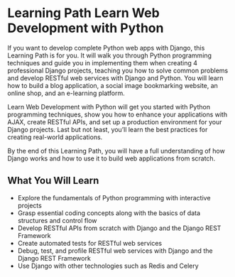 # Learning Path Learn Web Development with Python

If you want to develop complete Python web apps with Django, this Learning Path is for you. It will walk you through Python programming techniques and guide you in implementing them when creating 4 professional Django projects, teaching you how to solve common problems and develop RESTful web services with Django and Python. You will learn how to build a blog application, a social image bookmarking website, an online shop, and an e-learning platform.

Learn Web Development with Python will get you started with Python programming techniques, show you how to enhance your applications with AJAX, create RESTful APIs, and set up a production environment for your Django projects. Last but not least, you’ll learn the best practices for creating real-world applications.

By the end of this Learning Path, you will have a full understanding of how Django works and how to use it to build web applications from scratch.

## What You Will Learn

* Explore the fundamentals of Python programming with interactive projects
* Grasp essential coding concepts along with the basics of data structures and control flow
* Develop RESTful APIs from scratch with Django and the Django REST Framework
* Create automated tests for RESTful web services
* Debug, test, and profile RESTful web services with Django and the Django REST Framework
* Use Django with other technologies such as Redis and Celery




